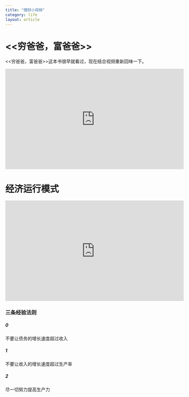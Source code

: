 ```yaml
---
title: "理财小视频"
category: life
layout: article
---
```



# <<穷爸爸，富爸爸>>

<<穷爸爸，富爸爸>>这本书很早就看过，现在结合视频重新回味一下。

<iframe width="560" height="315" src="https://www.youtube.com/embed/Zaw7gwLKUNI" frameborder="0" allowfullscreen></iframe>

# 经济运行模式

<iframe width="560" height="315" src="https://www.youtube.com/embed/MtKHKPCy0cI" frameborder="0" allowfullscreen></iframe>

### 三条经验法则

##### 0
不要让债务的增长速度超过收入

##### 1
不要让收入的增长速度超过生产率

##### 2
尽一切努力提高生产力







